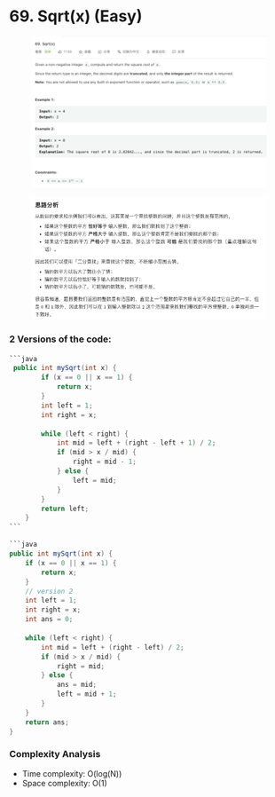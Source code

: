 # 69. Sqrt(x) (Easy)

<figure><img src="../../../.gitbook/assets/image (148).png" alt=""><figcaption></figcaption></figure>

<figure><img src="../../../.gitbook/assets/image (149).png" alt=""><figcaption></figcaption></figure>

### 2 Versions of the code:

````java
```java
 public int mySqrt(int x) {
        if (x == 0 || x == 1) {
            return x;
        }
        int left = 1; 
        int right = x;

        while (left < right) {
            int mid = left + (right - left + 1) / 2;
            if (mid > x / mid) {
                right = mid - 1;
            } else {
                left = mid;
            }
        }
        return left;
    }
```
````

````java
```java
public int mySqrt(int x) {
    if (x == 0 || x == 1) {
        return x;
    }
    // version 2
    int left = 1; 
    int right = x;
    int ans = 0;

    while (left < right) {
        int mid = left + (right - left) / 2;
        if (mid > x / mid) {
            right = mid;
        } else {
            ans = mid;
            left = mid + 1;
        }
    }
    return ans;
}
````

### Complexity Analysis

* Time complexity: O(log(N))
* Space complexity: O(1)
